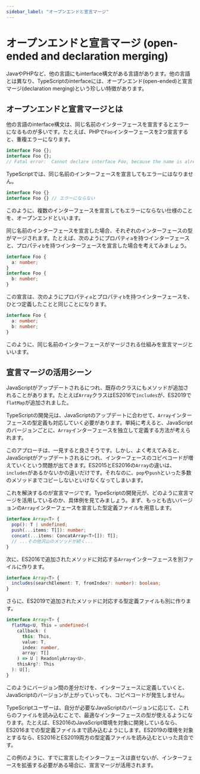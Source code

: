 ```yaml
---
sidebar_label: "オープンエンドと宣言マージ"
---
```


# オープンエンドと宣言マージ (open-ended and declaration merging)

JavaやPHPなど、他の言語にもinterface構文がある言語があります。他の言語とは異なり、TypeScriptのinterfaceには、オープンエンド(open-ended)と宣言マージ(declaration merging)という珍しい特徴があります。

## オープンエンドと宣言マージとは

他の言語のinterface構文は、同じ名前のインターフェースを宣言するとエラーになるものが多いです。たとえば、PHPで`Foo`インターフェースを2つ宣言すると、重複エラーになります。

```php title="PHP"
interface Foo {};
interface Foo {};
// Fatal error:  Cannot declare interface Foo, because the name is already in use in...
```

TypeScriptでは、同じ名前のインターフェースを宣言してもエラーにはなりません。

```ts twoslash
interface Foo {}
interface Foo {} // エラーにならない
```

このように、複数のインターフェースを宣言してもエラーにならない仕様のことを、オープンエンドといいます。

同じ名前のインターフェースを宣言した場合、それぞれのインターフェースの型がマージされます。たとえば、次のようにプロパティ`a`を持つインターフェースと、プロパティ`b`を持つインターフェースを宣言した場合を考えてみましょう。

```ts twoslash
interface Foo {
  a: number;
}
interface Foo {
  b: number;
}
```

この宣言は、次のようにプロパティ`a`とプロパティ`b`を持つインターフェースを、ひとつ定義したことと同じことになります。

```ts twoslash
interface Foo {
  a: number;
  b: number;
}
```

このように、同じ名前のインターフェースがマージされる仕組みを宣言マージといいます。

## 宣言マージの活用シーン

JavaScriptがアップデートされるにつれ、既存のクラスにもメソッドが追加されることがあります。たとえば`Array`クラスはES2016で`includes`が、ES2019で`flatMap`が追加されました。

TypeScriptの開発元は、JavaScriptのアップデートに合わせて、`Array`インターフェースの型定義も対応していく必要があります。単純に考えると、JavaScriptのバージョンごとに、`Array`インターフェースを独立して定義する方法が考えられます。

このアプローチは、一見すると良さそうです。しかし、よく考えてみると、JavaScriptがアップデートされるにつれ、インターフェースのコピペコードが増えていくという問題が出てきます。ES2015とES2016の`Array`の違いは、`includes`があるかないかの違いだけです。それなのに、`pop`や`push`といった多数のメソッドまでコピーしないといけなくなってしまいます。

これを解決するのが宣言マージです。TypeScriptの開発元が、どのように宣言マージを活用しているのか、具体例を見てみましょう。まず、もっとも古いバージョンの`Array`インターフェースを宣言した型定義ファイルを用意します。

```ts twoslash title="最も古いバージョンのArrayインターフェース"
interface Array<T> {
  pop(): T | undefined;
  push(...items: T[]): number;
  concat(...items: ConcatArray<T>[]): T[];
  // ...その他沢山のメソッドが続く...
}
```

次に、ES2016で追加されたメソッドに対応する`Array`インターフェースを別ファイルに作ります。

```ts title="ES2016.array.d.ts" twoslash
interface Array<T> {
  includes(searchElement: T, fromIndex?: number): boolean;
}
```

さらに、ES2019で追加されたメソッドに対応する型定義ファイルも別に作ります。

```ts title="ES2019.array.d.ts" twoslash
interface Array<T> {
  flatMap<U, This = undefined>(
    callback: (
      this: This,
      value: T,
      index: number,
      array: T[]
    ) => U | ReadonlyArray<U>,
    thisArg?: This
  ): U[];
}
```

このようにバージョン間の差分だけを、インターフェースに定義していくと、JavaScriptのバージョンが上がっていっても、コピペコードが発生しません。

TypeScriptユーザーは、自分が必要なJavaScriptのバージョンに応じて、これらのファイルを読み込むことで、最適なインターフェースの型が使えるようになります。たとえば、ES2016のJavaScript環境を対象に開発しているなら、ES2016までの型定義ファイルまで読み込むようにします。ES2019の環境を対象とするなら、ES2016とES2019両方の型定義ファイルを読み込むといった具合です。

この例のように、すでに宣言したインターフェースは直せないが、インターフェースを拡張する必要がある場合に、宣言マージが活用されます。
